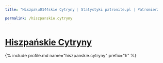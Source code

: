 ```yaml
---
title: "Hiszpa\u0144skie Cytryny | Statystyki patronite.pl | Patromierz"

permalink: /hiszpanskie.cytryny
---
```


# [Hiszpańskie Cytryny](https://patronite.pl/hiszpanskie.cytryny)

{% include profile.md name="hiszpanskie.cytryny" prefix="h" %}
